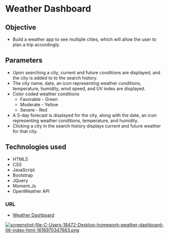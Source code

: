 # Weather Dashboard

## Objective
* Build a weather app to see multiple cities, which will allow the user to plan a trip accordingly.

## Parameters
* Upon searching a city, current and future conditions are displayed, and the city is added to to the search history.
* The city name, date, an icon representing weather conditions, temperature, humidity, wind speed, and UV index are displayed.
* Color coded weather conditions
    * Favorable - Green
    * Moderate - Yellow
    * Severe - Red
* A 5-day forecast is displayed for the city, along with the date, an icon representing weather conditions, temperature, and humidity.
* Clicking a city in the search history displays current and future weather for that city.

## Technologies used
* HTML5
* CSS
* JavaScript
* Bootstrap
* JQuery
* Moment.Js
* OpenWeather API

### URL
* [Weather Dashboard](https://ttdunlap33.github.io/weather-dashboard-06/)

[![screenshot-file-C-Users-18472-Desktop-homework-weather-dashboard-06-index-html-1616970347663.png](https://i.postimg.cc/k468SgKv/screenshot-file-C-Users-18472-Desktop-homework-weather-dashboard-06-index-html-1616970347663.png)](https://postimg.cc/TLxpMGkK)